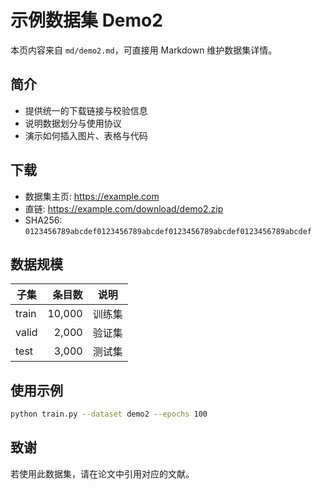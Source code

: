 # 示例数据集 Demo2

本页内容来自 `md/demo2.md`，可直接用 Markdown 维护数据集详情。

## 简介
- 提供统一的下载链接与校验信息
- 说明数据划分与使用协议
- 演示如何插入图片、表格与代码

## 下载
- 数据集主页: https://example.com
- 直链: https://example.com/download/demo2.zip
- SHA256: `0123456789abcdef0123456789abcdef0123456789abcdef0123456789abcdef`

## 数据规模
| 子集  | 条目数 | 说明   |
| ----- | -----: | ------ |
| train | 10,000 | 训练集 |
| valid |  2,000 | 验证集 |
| test  |  3,000 | 测试集 |

## 使用示例
```bash
python train.py --dataset demo2 --epochs 100
```

## 致谢
若使用此数据集，请在论文中引用对应的文献。
